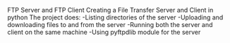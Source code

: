 FTP Server and FTP Client
Creating a File Transfer Server and Client in python
The project does:
    -Listing directories of the server
    -Uploading and downloading files to and from the server
    -Running both the server and client on the same machine
    -Using pyftpdlib module for the server